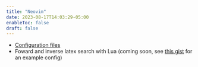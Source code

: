 ```yaml
---
title: "Neovim"
date: 2023-08-17T14:03:29-05:00
enableToc: false
draft: false
---
```



- [Configuration files](notes/neovim_configuration)
- Foward and inverse latex search with Lua (coming soon, see [this gist](https://gist.github.com/lucasmyers97/1ee0dfca63eb17e4c3d851b32e17a61a) for an example config)

